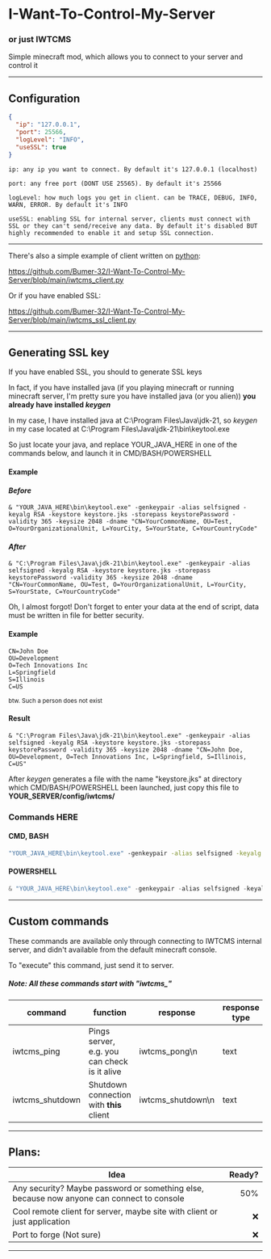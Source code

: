 # I-Want-To-Control-My-Server
### or just IWTCMS



Simple minecraft mod, which allows you to connect to your server and control it

---

## Configuration
```json
{
  "ip": "127.0.0.1",
  "port": 25566,
  "logLevel": "INFO",
  "useSSL": true
}
```
``ip: any ip you want to connect. By default it's 127.0.0.1 (localhost)``

``port: any free port (DONT USE 25565). By default it's 25566``

``logLevel: how much logs you get in client. can be TRACE, DEBUG, INFO, WARN, ERROR. By default it's INFO``

``useSSL: enabling SSL for internal server, clients must connect with SSL or they can't send/receive any data. By default it's disabled BUT highly recommended to enable it and setup SSL connection.``

---

There's also a simple example of client written on <a href="https://python.org">python</a>:

https://github.com/Bumer-32/I-Want-To-Control-My-Server/blob/main/iwtcms_client.py

Or if you have enabled SSL:

https://github.com/Bumer-32/I-Want-To-Control-My-Server/blob/main/iwtcms_ssl_client.py

---

## Generating SSL key

If you have enabled SSL, you should to generate SSL keys

In fact,
if you have installed java
(if you playing minecraft or running minecraft server, I'm pretty sure you have installed java (or you alien))
**you already have installed *keygen***

In my case, I have installed java at C:\Program Files\Java\jdk-21,
so *keygen* in my case located at C:\Program Files\Java\jdk-21\bin\keytool.exe

So just locate your java, and replace YOUR_JAVA_HERE in one of the commands below,
and launch it in CMD/BASH/POWERSHELL

#### Example
#### *Before*
``& "YOUR_JAVA_HERE\bin\keytool.exe" -genkeypair -alias selfsigned -keyalg RSA -keystore keystore.jks -storepass keystorePassword -validity 365 -keysize 2048 -dname "CN=YourCommonName, OU=Test, O=YourOrganizationalUnit, L=YourCity, S=YourState, C=YourCountryCode"``
#### *After*
``& "C:\Program Files\Java\jdk-21\bin\keytool.exe" -genkeypair -alias selfsigned -keyalg RSA -keystore keystore.jks -storepass keystorePassword -validity 365 -keysize 2048 -dname "CN=YourCommonName, OU=Test, O=YourOrganizationalUnit, L=YourCity, S=YourState, C=YourCountryCode"``

Oh, I almost forgot!
Don't forget to enter your data at the end of script, data must be written in file for better security.

#### Example
```
CN=John Doe 
OU=Development
O=Tech Innovations Inc
L=Springfield
S=Illinois
C=US
```
<sub>btw. Such a person does not exist</sub>

#### Result
``& "C:\Program Files\Java\jdk-21\bin\keytool.exe" -genkeypair -alias selfsigned -keyalg RSA -keystore keystore.jks -storepass keystorePassword -validity 365 -keysize 2048 -dname "CN=John Doe, OU=Development, O=Tech Innovations Inc, L=Springfield, S=Illinois, C=US"``

After *keygen* generates a file with the name "keystore.jks"
at directory which CMD/BASH/POWERSHELL been launched, just copy this file to **YOUR_SERVER/config/iwtcms/**

### Commands HERE
#### CMD, BASH
```cmd
"YOUR_JAVA_HERE\bin\keytool.exe" -genkeypair -alias selfsigned -keyalg RSA -keystore keystore.jks -storepass keystorePassword -validity 365 -keysize 2048 -dname "CN=YourCommonName, OU=YourOrganizationalUnit, O=YourOrganization, L=YourCity, S=YourState, C=YourCountryCode"
```
#### POWERSHELL
```powershell
& "YOUR_JAVA_HERE\bin\keytool.exe" -genkeypair -alias selfsigned -keyalg RSA -keystore keystore.jks -storepass keystorePassword -validity 365 -keysize 2048 -dname "CN=YourCommonName, OU=Test, O=YourOrganizationalUnit, L=YourCity, S=YourState, C=YourCountryCode"
```

---

## Custom commands

These commands are available only through connecting to IWTCMS internal server,
and didn't available from the default minecraft console.

To "execute" this command, just send it to server.

##### Note: All these commands start with "iwtcms_"

| command         | function                                     | response          | response type |
|-----------------|----------------------------------------------|-------------------|---------------|
| iwtcms_ping     | Pings server, e.g. you can check is it alive | iwtcms_pong\n     | text          |
| iwtcms_shutdown | Shutdown connection with **this** client     | iwtcms_shutdown\n | text          |    

---

## Plans:

| Idea                                                                                      | Ready? |
|-------------------------------------------------------------------------------------------|-------:|
| Any security? Maybe password or something else, because now anyone can connect to console |    50% |
| Cool remote client for server, maybe site with client or just application                 |      ❌ |
| Port to forge (Not sure)                                                                  |      ❌ |

---